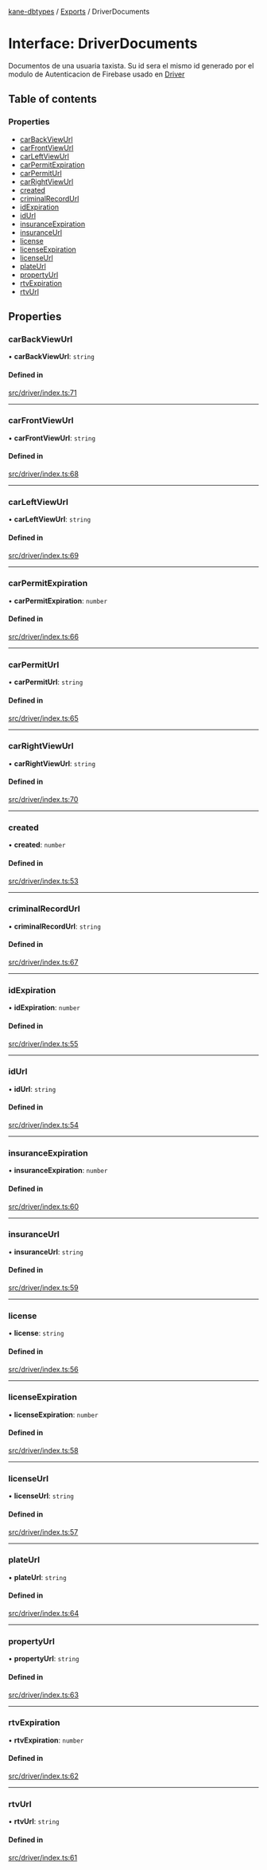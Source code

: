 [kane-dbtypes](../README.md) / [Exports](../modules.md) / DriverDocuments

# Interface: DriverDocuments

Documentos de una usuaria taxista. Su id sera el mismo
id generado por el modulo de Autenticacion de Firebase usado
en [Driver](Driver.md)

## Table of contents

### Properties

- [carBackViewUrl](DriverDocuments.md#carbackviewurl)
- [carFrontViewUrl](DriverDocuments.md#carfrontviewurl)
- [carLeftViewUrl](DriverDocuments.md#carleftviewurl)
- [carPermitExpiration](DriverDocuments.md#carpermitexpiration)
- [carPermitUrl](DriverDocuments.md#carpermiturl)
- [carRightViewUrl](DriverDocuments.md#carrightviewurl)
- [created](DriverDocuments.md#created)
- [criminalRecordUrl](DriverDocuments.md#criminalrecordurl)
- [idExpiration](DriverDocuments.md#idexpiration)
- [idUrl](DriverDocuments.md#idurl)
- [insuranceExpiration](DriverDocuments.md#insuranceexpiration)
- [insuranceUrl](DriverDocuments.md#insuranceurl)
- [license](DriverDocuments.md#license)
- [licenseExpiration](DriverDocuments.md#licenseexpiration)
- [licenseUrl](DriverDocuments.md#licenseurl)
- [plateUrl](DriverDocuments.md#plateurl)
- [propertyUrl](DriverDocuments.md#propertyurl)
- [rtvExpiration](DriverDocuments.md#rtvexpiration)
- [rtvUrl](DriverDocuments.md#rtvurl)

## Properties

### carBackViewUrl

• **carBackViewUrl**: `string`

#### Defined in

[src/driver/index.ts:71](https://github.com/gatitolabs/kane-dbtypes/blob/2779253/src/driver/index.ts#L71)

___

### carFrontViewUrl

• **carFrontViewUrl**: `string`

#### Defined in

[src/driver/index.ts:68](https://github.com/gatitolabs/kane-dbtypes/blob/2779253/src/driver/index.ts#L68)

___

### carLeftViewUrl

• **carLeftViewUrl**: `string`

#### Defined in

[src/driver/index.ts:69](https://github.com/gatitolabs/kane-dbtypes/blob/2779253/src/driver/index.ts#L69)

___

### carPermitExpiration

• **carPermitExpiration**: `number`

#### Defined in

[src/driver/index.ts:66](https://github.com/gatitolabs/kane-dbtypes/blob/2779253/src/driver/index.ts#L66)

___

### carPermitUrl

• **carPermitUrl**: `string`

#### Defined in

[src/driver/index.ts:65](https://github.com/gatitolabs/kane-dbtypes/blob/2779253/src/driver/index.ts#L65)

___

### carRightViewUrl

• **carRightViewUrl**: `string`

#### Defined in

[src/driver/index.ts:70](https://github.com/gatitolabs/kane-dbtypes/blob/2779253/src/driver/index.ts#L70)

___

### created

• **created**: `number`

#### Defined in

[src/driver/index.ts:53](https://github.com/gatitolabs/kane-dbtypes/blob/2779253/src/driver/index.ts#L53)

___

### criminalRecordUrl

• **criminalRecordUrl**: `string`

#### Defined in

[src/driver/index.ts:67](https://github.com/gatitolabs/kane-dbtypes/blob/2779253/src/driver/index.ts#L67)

___

### idExpiration

• **idExpiration**: `number`

#### Defined in

[src/driver/index.ts:55](https://github.com/gatitolabs/kane-dbtypes/blob/2779253/src/driver/index.ts#L55)

___

### idUrl

• **idUrl**: `string`

#### Defined in

[src/driver/index.ts:54](https://github.com/gatitolabs/kane-dbtypes/blob/2779253/src/driver/index.ts#L54)

___

### insuranceExpiration

• **insuranceExpiration**: `number`

#### Defined in

[src/driver/index.ts:60](https://github.com/gatitolabs/kane-dbtypes/blob/2779253/src/driver/index.ts#L60)

___

### insuranceUrl

• **insuranceUrl**: `string`

#### Defined in

[src/driver/index.ts:59](https://github.com/gatitolabs/kane-dbtypes/blob/2779253/src/driver/index.ts#L59)

___

### license

• **license**: `string`

#### Defined in

[src/driver/index.ts:56](https://github.com/gatitolabs/kane-dbtypes/blob/2779253/src/driver/index.ts#L56)

___

### licenseExpiration

• **licenseExpiration**: `number`

#### Defined in

[src/driver/index.ts:58](https://github.com/gatitolabs/kane-dbtypes/blob/2779253/src/driver/index.ts#L58)

___

### licenseUrl

• **licenseUrl**: `string`

#### Defined in

[src/driver/index.ts:57](https://github.com/gatitolabs/kane-dbtypes/blob/2779253/src/driver/index.ts#L57)

___

### plateUrl

• **plateUrl**: `string`

#### Defined in

[src/driver/index.ts:64](https://github.com/gatitolabs/kane-dbtypes/blob/2779253/src/driver/index.ts#L64)

___

### propertyUrl

• **propertyUrl**: `string`

#### Defined in

[src/driver/index.ts:63](https://github.com/gatitolabs/kane-dbtypes/blob/2779253/src/driver/index.ts#L63)

___

### rtvExpiration

• **rtvExpiration**: `number`

#### Defined in

[src/driver/index.ts:62](https://github.com/gatitolabs/kane-dbtypes/blob/2779253/src/driver/index.ts#L62)

___

### rtvUrl

• **rtvUrl**: `string`

#### Defined in

[src/driver/index.ts:61](https://github.com/gatitolabs/kane-dbtypes/blob/2779253/src/driver/index.ts#L61)
